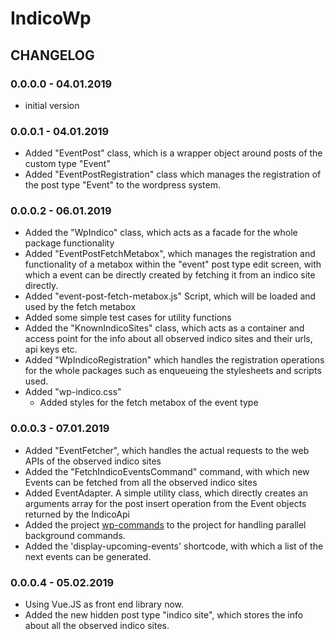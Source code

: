 # IndicoWp


## CHANGELOG

### 0.0.0.0 - 04.01.2019

- initial version

### 0.0.0.1 - 04.01.2019

- Added "EventPost" class, which is a wrapper object around posts of the custom type "Event"
- Added "EventPostRegistration" class which manages the registration of the post type "Event" 
to the wordpress system.

### 0.0.0.2 - 06.01.2019

- Added the "WpIndico" class, which acts as a facade for the whole package functionality
- Added "EventPostFetchMetabox", which manages the registration and functionality of a metabox
within the "event" post type edit screen, with which a event can be directly created by fetching 
it from an indico site directly.
- Added "event-post-fetch-metabox.js" Script, which will be loaded and used by the fetch metabox
- Added some simple test cases for utility functions
- Added the "KnownIndicoSites" class, which acts as a container and access point for the info about 
all observed indico sites and their urls, api keys etc.
- Added "WpIndicoRegistration" which handles the registration operations for the whole packages such as enqueueing the 
stylesheets and scripts used.
- Added "wp-indico.css"
    - Added styles for the fetch metabox of the event type

### 0.0.0.3 - 07.01.2019

- Added "EventFetcher", which handles the actual requests to the web APIs of the observed indico sites
- Added the "FetchIndicoEventsCommand" command, with which new Events can be fetched from all the observed indico sites
- Added EventAdapter. A simple utility class, which directly creates an arguments array for the post insert operation 
from the Event objects returned by the IndicoApi
- Added the project [wp-commands](https://github.com/the16thpythonist/wp_commands) to the project for handling parallel 
background commands.
- Added the 'display-upcoming-events' shortcode, with which a list of the next events can be generated.

### 0.0.0.4 - 05.02.2019

- Using Vue.JS as front end library now.
- Added the new hidden post type "indico site", which stores the info about all the observed indico sites.
